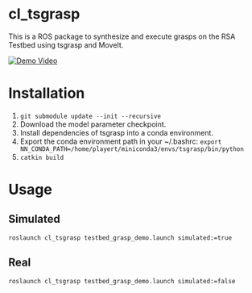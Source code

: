 # cl_tsgrasp

This is a ROS package to synthesize and execute grasps on the RSA Testbed using tsgrasp and MoveIt.

[![Demo Video](https://img.youtube.com/vi/JBEWkCMrQKs/0.jpg)](https://www.youtube.com/watch?v=JBEWkCMrQKs)

# Installation

1. `git submodule update --init --recursive`
1. Download the model parameter checkpoint.
1. Install dependencies of tsgrasp into a conda environment.
1. Export the conda environment path in your ~/.bashrc: `export NN_CONDA_PATH=/home/playert/miniconda3/envs/tsgrasp/bin/python`
1. `catkin build`

# Usage

## Simulated
`roslaunch cl_tsgrasp testbed_grasp_demo.launch simulated:=true`

## Real
`roslaunch cl_tsgrasp testbed_grasp_demo.launch simulated:=false`